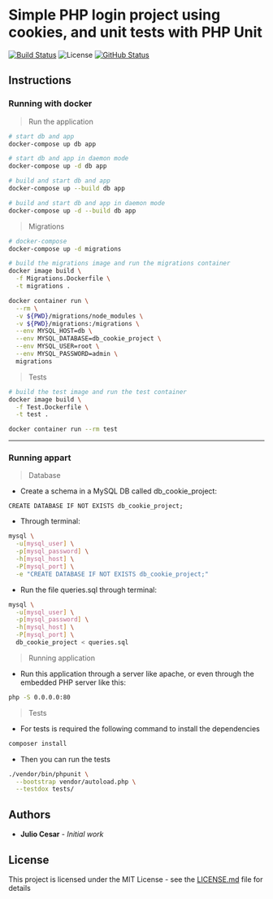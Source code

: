 
# Simple PHP login project using cookies, and unit tests with PHP Unit

[![Build Status](https://travis-ci.com/juliocesarscheidt/simple-php-cookies.svg)](https://travis-ci.com/juliocesarscheidt/simple-php-cookies)
![License](https://badgen.net/badge/license/MIT/blue)
[![GitHub Status](https://badgen.net/github/status/juliocesarscheidt/simple-php-cookies)](https://github.com/juliocesarscheidt/simple-php-cookies)

## Instructions

### Running with docker

> Run the application

```bash
# start db and app
docker-compose up db app

# start db and app in daemon mode
docker-compose up -d db app

# build and start db and app
docker-compose up --build db app

# build and start db and app in daemon mode
docker-compose up -d --build db app
```

> Migrations

```bash
# docker-compose
docker-compose up -d migrations

# build the migrations image and run the migrations container
docker image build \
  -f Migrations.Dockerfile \
  -t migrations .

docker container run \
  --rm \
  -v ${PWD}/migrations/node_modules \
  -v ${PWD}/migrations:/migrations \
  --env MYSQL_HOST=db \
  --env MYSQL_DATABASE=db_cookie_project \
  --env MYSQL_USER=root \
  --env MYSQL_PASSWORD=admin \
  migrations
```

> Tests

```bash
# build the test image and run the test container
docker image build \
  -f Test.Dockerfile \
  -t test .

docker container run --rm test
```

-----------------

### Running appart

> Database

* Create a schema in a MySQL DB called db_cookie_project:

```mysql
CREATE DATABASE IF NOT EXISTS db_cookie_project;
```

* Through terminal:

```bash
mysql \
  -u[mysql_user] \
  -p[mysql_password] \
  -h[mysql_host] \
  -P[mysql_port] \
  -e "CREATE DATABASE IF NOT EXISTS db_cookie_project;"
```

* Run the file queries.sql through terminal:

```bash
mysql \
  -u[mysql_user] \
  -p[mysql_password] \
  -h[mysql_host] \
  -P[mysql_port] \
  db_cookie_project < queries.sql
```

> Running application

* Run this application through a server like apache, or even through the embedded PHP server like this:

```bash
php -S 0.0.0.0:80
```

> Tests

* For tests is required the following command to install the dependencies

```bash
composer install
```

* Then you can run the tests

```bash
./vendor/bin/phpunit \
  --bootstrap vendor/autoload.php \
  --testdox tests/
```

## Authors

* **Julio Cesar** - *Initial work*

## License

This project is licensed under the MIT License - see the [LICENSE.md](LICENSE.md) file for details
